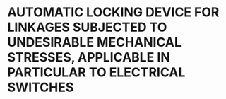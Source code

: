 # AUTOMATIC LOCKING DEVICE FOR LINKAGES SUBJECTED TO UNDESIRABLE MECHANICAL STRESSES, APPLICABLE IN PARTICULAR TO ELECTRICAL SWITCHES